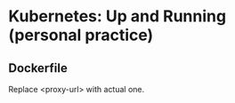 # Kubernetes: Up and Running (personal practice)

## Dockerfile

Replace \<proxy-url\> with actual one.